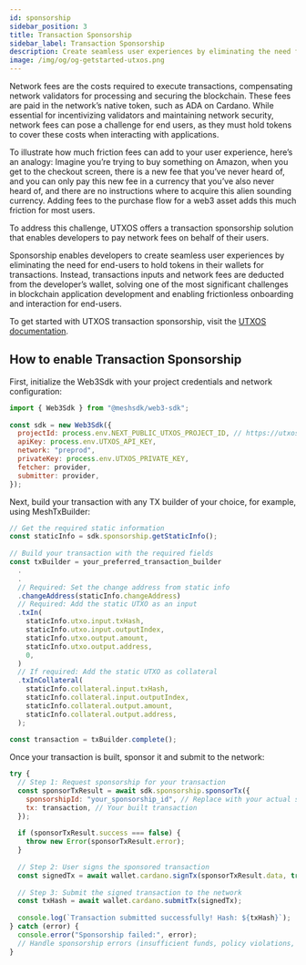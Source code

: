 ```yaml
---
id: sponsorship
sidebar_position: 3
title: Transaction Sponsorship
sidebar_label: Transaction Sponsorship
description: Create seamless user experiences by eliminating the need for end-users to hold tokens in their wallets for transactions
image: /img/og/og-getstarted-utxos.png
---
```


Network fees are the costs required to execute transactions, compensating network validators for processing and securing the blockchain. These fees are paid in the network’s native token, such as ADA on Cardano. While essential for incentivizing validators and maintaining network security, network fees can pose a challenge for end users, as they must hold tokens to cover these costs when interacting with applications.

To illustrate how much friction fees can add to your user experience, here’s an analogy: Imagine you’re trying to buy something on Amazon, when you get to the checkout screen, there is a new fee that you’ve never heard of, and you can only pay this new fee in a currency that you’ve also never heard of, and there are no instructions where to acquire this alien sounding currency. Adding fees to the purchase flow for a web3 asset adds this much friction for most users.

To address this challenge, UTXOS offers a transaction sponsorship solution that enables developers to pay network fees on behalf of their users.

Sponsorship enables developers to create seamless user experiences by eliminating the need for end-users to hold tokens in their wallets for transactions. Instead, transactions inputs and network fees are deducted from the developer’s wallet, solving one of the most significant challenges in blockchain application development and enabling frictionless onboarding and interaction for end-users.

To get started with UTXOS transaction sponsorship, visit the [UTXOS documentation](https://docs.utxos.dev/sponsor).

## How to enable Transaction Sponsorship

First, initialize the Web3Sdk with your project credentials and network configuration:

```javascript
import { Web3Sdk } from "@meshsdk/web3-sdk";
 
const sdk = new Web3Sdk({
  projectId: process.env.NEXT_PUBLIC_UTXOS_PROJECT_ID, // https://utxos.dev/dashboard
  apiKey: process.env.UTXOS_API_KEY,
  network: "preprod",
  privateKey: process.env.UTXOS_PRIVATE_KEY,
  fetcher: provider,
  submitter: provider,
});
```

Next, build your transaction with any TX builder of your choice, for example, using MeshTxBuilder:

```javascript
// Get the required static information
const staticInfo = sdk.sponsorship.getStaticInfo();
 
// Build your transaction with the required fields
const txBuilder = your_preferred_transaction_builder
  .
  .
  // Required: Set the change address from static info
  .changeAddress(staticInfo.changeAddress)
  // Required: Add the static UTXO as an input
  .txIn(
    staticInfo.utxo.input.txHash,
    staticInfo.utxo.input.outputIndex,
    staticInfo.utxo.output.amount,
    staticInfo.utxo.output.address,
    0,
  )
  // If required: Add the static UTXO as collateral
  .txInCollateral(
    staticInfo.collateral.input.txHash,
    staticInfo.collateral.input.outputIndex,
    staticInfo.collateral.output.amount,
    staticInfo.collateral.output.address,
  );
 
const transaction = txBuilder.complete();
```

Once your transaction is built, sponsor it and submit to the network:

```javascript
try {
  // Step 1: Request sponsorship for your transaction
  const sponsorTxResult = await sdk.sponsorship.sponsorTx({
    sponsorshipId: "your_sponsorship_id", // Replace with your actual sponsorship ID
    tx: transaction, // Your built transaction
  });
 
  if (sponsorTxResult.success === false) {
    throw new Error(sponsorTxResult.error);
  }
 
  // Step 2: User signs the sponsored transaction
  const signedTx = await wallet.cardano.signTx(sponsorTxResult.data, true);
 
  // Step 3: Submit the signed transaction to the network
  const txHash = await wallet.cardano.submitTx(signedTx);
 
  console.log(`Transaction submitted successfully! Hash: ${txHash}`);
} catch (error) {
  console.error("Sponsorship failed:", error);
  // Handle sponsorship errors (insufficient funds, policy violations, etc.)
}
```